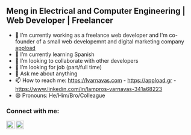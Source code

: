 ## Meng in Electrical and Computer Engineering | Web Developer | Freelancer

- 🔭 I’m currently working as a freelance web developer and I'm co-founder of a small web developemnt and digital marketing company [appload][business-website]
- 🌱 I’m currently learning Spanish
- 👯 I’m looking to collaborate with other developers
- 🤔 I’m looking for job (part/full time)
- 💬 Ask me about anything
- 📫 How to reach me: https://lvarnavas.com - https://appload.gr - https://www.linkedin.com/in/lampros-varnavas-341a68223
- 😄 Pronouns: He/Him/Bro/Colleague




### Connect with me:
[<img align="left" alt="lvarnavas" width="22px" src="https://toppng.com/uploads/preview/web-png-jpg-transparent-stock-website-icon-blue-11563644926reanjnmk6x.png"/>][personal-website]
[<img align="left" alt="lvarnavas" width="22px" src="https://cdn4.iconfinder.com/data/icons/software-line/32/software-line-02-512.png"/>][business-website]

      

      
[business-website]: https://appload.gr
[personal-website]: https://lvarnavas.com      
